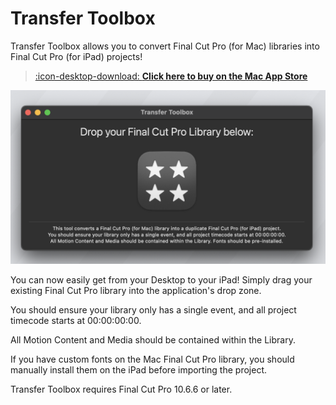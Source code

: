 # Transfer Toolbox

Transfer Toolbox allows you to convert Final Cut Pro (for Mac) libraries into Final Cut Pro (for iPad) projects!

> [:icon-desktop-download: **Click here to buy on the Mac App Store**](https://apps.apple.com/us/app/transfer-toolbox/id6449526499)

![_Screenshot of Transfer Toolbox_](static/homepage.png)

You can now easily get from your Desktop to your iPad! Simply drag your existing Final Cut Pro library into the application's drop zone.

You should ensure your library only has a single event, and all project timecode starts at 00:00:00:00.

All Motion Content and Media should be contained within the Library.

If you have custom fonts on the Mac Final Cut Pro library, you should manually install them on the iPad before importing the project.

Transfer Toolbox requires Final Cut Pro 10.6.6 or later.